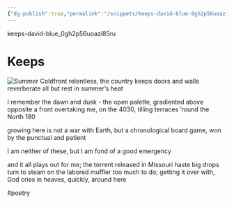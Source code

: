 ```yaml
---
{"dg-publish":true,"permalink":"/snippets/keeps-david-blue-0gh2p56uoazi85ru/","dgHomeLink":true,"dgPassFrontmatter":false}
---
```


keeps-david-blue_0gh2p56uoazi85ru

# Keeps

![Summer Coldfront](https://i.snap.as/6lyheLL.jpeg)
relentless, the country keeps
doors and walls reverberate
all but rest in summer’s heat

I remember the dawn and dusk - the open palette, gradiented above
opposite a front
overtaking me, 
on the 4030,
tilling terraces ’round the North 180

growing here is not a war with Earth,
but a chronological board game, 
won by the punctual
and patient

I am neither of these,
but I am fond of a good emergency

and it all plays out for me; 
the torrent released in Missouri haste
big drops turn to steam on the labored muffler 
too much to do;
getting it over with,
God cries in heaves, quickly,
around here 

#poetry